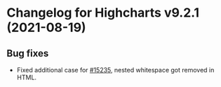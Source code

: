 # Changelog for Highcharts v9.2.1 (2021-08-19)


## Bug fixes
- Fixed additional case for [#15235](https://github.com/highcharts/highcharts/issues/15235), nested whitespace got removed in HTML.
